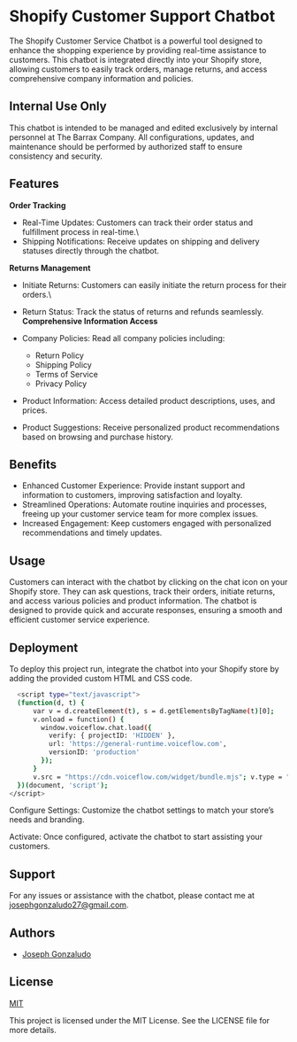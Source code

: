 
# Shopify Customer Support Chatbot

The Shopify Customer Service Chatbot is a powerful tool designed to enhance the shopping experience by providing real-time assistance to customers. This chatbot is integrated directly into your Shopify store, allowing customers to easily track orders, manage returns, and access comprehensive company information and policies.





## Internal Use Only

This chatbot is intended to be managed and edited exclusively by internal personnel at The Barrax Company. All configurations, updates, and maintenance should be performed by authorized staff to ensure consistency and security.
## Features

**Order Tracking**

- Real-Time Updates: Customers can track their order status and fulfillment process in real-time.\
- Shipping Notifications: Receive updates on shipping and delivery statuses directly through the chatbot.

**Returns Management**

- Initiate Returns: Customers can easily initiate the return process for their orders.\
- Return Status: Track the status of returns and refunds seamlessly.\
**Comprehensive Information Access** 

- Company Policies: Read all company policies including:
  - Return Policy
  - Shipping Policy
  - Terms of Service
  - Privacy Policy
- Product Information: Access detailed product descriptions, uses, and prices.
- Product Suggestions: Receive personalized product recommendations based on browsing and purchase history.
## Benefits

- Enhanced Customer Experience: Provide instant support and information to customers, improving satisfaction and loyalty.
- Streamlined Operations: Automate routine inquiries and processes, freeing up your customer service team for more complex issues.
- Increased Engagement: Keep customers engaged with personalized recommendations and timely updates.
## Usage

Customers can interact with the chatbot by clicking on the chat icon on your Shopify store. They can ask questions, track their orders, initiate returns, and access various policies and product information. The chatbot is designed to provide quick and accurate responses, ensuring a smooth and efficient customer service experience.


## Deployment

To deploy this project run, integrate the chatbot into your Shopify store by adding the provided custom HTML and CSS code.

```bash
  <script type="text/javascript">
  (function(d, t) {
      var v = d.createElement(t), s = d.getElementsByTagName(t)[0];
      v.onload = function() {
        window.voiceflow.chat.load({
          verify: { projectID: 'HIDDEN' },
          url: 'https://general-runtime.voiceflow.com',
          versionID: 'production'
        });
      }
      v.src = "https://cdn.voiceflow.com/widget/bundle.mjs"; v.type = "text/javascript"; s.parentNode.insertBefore(v, s);
  })(document, 'script');
</script>
```
Configure Settings: Customize the chatbot settings to match your store’s needs and branding.

Activate: Once configured, activate the chatbot to start assisting your customers.

## Support

For any issues or assistance with the chatbot, please contact me at josephgonzaludo27@gmail.com.


## Authors

- [Joseph Gonzaludo](https://www.github.com/jgonzaludo)


## License

[MIT](https://choosealicense.com/licenses/mit/)

This project is licensed under the MIT License. See the LICENSE file for more details.